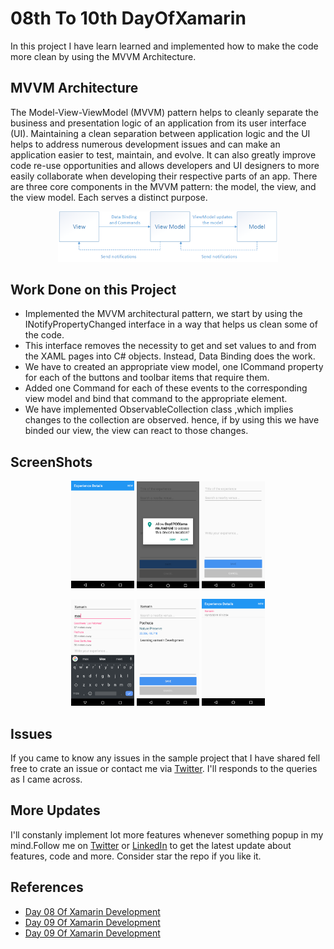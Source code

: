 # 08th To 10th DayOfXamarin
In this project I have learn learned and implemented how to make the code more clean by using the MVVM Architecture.

## MVVM Architecture
The Model-View-ViewModel (MVVM) pattern helps to cleanly separate the business and presentation logic of an application from its user interface (UI). Maintaining a clean separation between application logic and the UI helps to address numerous development issues and can make an application easier to test, maintain, and evolve. It can also greatly improve code re-use opportunities and allows developers and UI designers to more easily collaborate when developing their respective parts of an app.
There are three core components in the MVVM pattern: the model, the view, and the view model. Each serves a distinct purpose.

<p align="center">
<img src="https://github.com/shankarmadeshvaran/Xamarin_MVVM/blob/master/ScreenShots/mvvm.png" width="70%" height="70%"/> 
</p>

## Work Done on this Project
- Implemented the MVVM architectural pattern, we start by using the INotifyPropertyChanged interface in a way that helps us clean some of the code. 
- This interface removes the necessity to get and set values to and from the XAML pages into C# objects. Instead, Data Binding does the work.
- We have to created an appropriate view model, one ICommand property for each of the buttons and toolbar items that require them. 
- Added one Command for each of these events to the corresponding view model and bind that command to the appropriate element.
- We have implemented ObservableCollection<T> class ,which implies changes to the collection are observed. hence, if by using this we have binded our view, the view can react to those changes.

## ScreenShots 

<p align="center">
<img src="https://github.com/shankarmadeshvaran/10DaysOfXamarin/blob/master/Day8To10OfXamarin/ScreenShots/Screen1.png" width="20%" height="25%"/>
<img src="https://github.com/shankarmadeshvaran/10DaysOfXamarin/blob/master/Day8To10OfXamarin/ScreenShots/Screen2.png" width="20%" height="25%"/>
<img src="https://github.com/shankarmadeshvaran/10DaysOfXamarin/blob/master/Day8To10OfXamarin/ScreenShots/Screen3.png" width="20%" height="25%"/>
</p>

<p align="center">
<img src="https://github.com/shankarmadeshvaran/10DaysOfXamarin/blob/master/Day8To10OfXamarin/ScreenShots/Screen4.png" width="20%" height="25%"/>
<img src="https://github.com/shankarmadeshvaran/10DaysOfXamarin/blob/master/Day8To10OfXamarin/ScreenShots/Screen5.png" width="20%" height="25%"/>
<img src="https://github.com/shankarmadeshvaran/10DaysOfXamarin/blob/master/Day8To10OfXamarin/ScreenShots/Screen6.png" width="20%" height="25%"/>
</p>

## Issues
If you came to know any issues in the sample project that I have shared fell free to crate an issue or contact me via 
[Twitter](https://twitter.com/Shankar__am). I'll responds to the queries as I came across. 

## More Updates
I'll constanly implement lot more features whenever something popup in my mind.Follow me on [Twitter](https://twitter.com/Shankar__am) or [LinkedIn](https://www.linkedin.com/in/shankar-mathesh) to get the latest update about features, code and more. Consider star the repo if you like it. 

## References
- [Day 08 Of Xamarin Development](https://10daysofxamarin.blog/2019/03/07/day-8/)
- [Day 09 Of Xamarin Development](https://10daysofxamarin.blog/2019/03/07/day-9/)
- [Day 09 Of Xamarin Development](https://10daysofxamarin.blog/2019/03/07/day-10/)
